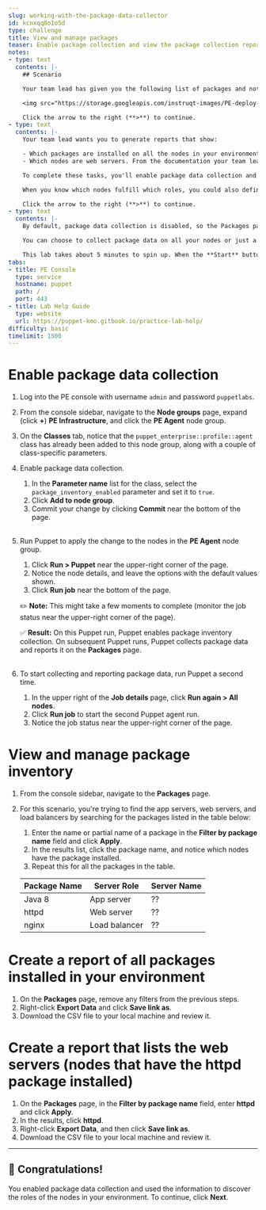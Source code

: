 ```yaml
---
slug: working-with-the-package-data-collector
id: kcnxqq8o1o5d
type: challenge
title: View and manage packages
teaser: Enable package collection and view the package collection report.
notes:
- type: text
  contents: |-
    ## Scenario

    Your team lead has given you the following list of packages and notes about the roles of the servers that have those packages installed:

    <img src="https://storage.googleapis.com/instruqt-images/PE-deploy-and-discover/lab-3.1-scenario-img.png">

    Click the arrow to the right (**>**) to continue.
- type: text
  contents: |-
    Your team lead wants you to generate reports that show:

    - Which packages are installed on all the nodes in your environment.
    - Which nodes are web servers. From the documentation your team lead gave you, you know that web servers have the **httpd** package installed.

    To complete these tasks, you'll enable package data collection and run Puppet to collect the data. Then, you'll view the package output in the console and generate reports.

    When you know which nodes fulfill which roles, you could also define a **role** fact to group and count servers based on their functional role. You could use this information to collect configuration and performance data about a specific node group (but you won't do that in this lab).

    Click the arrow to the right (**>**) to continue.
- type: text
  contents: |-
    By default, package data collection is disabled, so the Packages page in the PE console doesn't show any data.

    You can choose to collect package data on all your nodes or just a subset. Any node with a recent version of the Puppet agent installed can report package data, including nodes that do not have active configurations defined on the primary server.

    This lab takes about 5 minutes to spin up. When the **Start** button appears, click it to begin.
tabs:
- title: PE Console
  type: service
  hostname: puppet
  path: /
  port: 443
- title: Lab Help Guide
  type: website
  url: https://puppet-kmo.gitbook.io/practice-lab-help/
difficulty: basic
timelimit: 1500
---
```

Enable package data collection
========
1. Log into the PE console with username `admin` and password `puppetlabs`.

2. From the console sidebar, navigate to the **Node groups** page, expand (click **+**) **PE Infrastructure**, and click the **PE Agent** node group.

3. On the **Classes** tab, notice that the `puppet_enterprise::profile::agent` class has already been added to this node group, along with a couple of class-specific parameters.

4. Enable package data collection.
    1. In the **Parameter name** list for the class, select the `package_inventory_enabled` parameter and set it to `true`.
    2. Click **Add to node group**.
    3. Commit your change by clicking **Commit** near the bottom of the page.<br><br>

5. Run Puppet to apply the change to the nodes in the **PE Agent** node group.
    1. Click **Run > Puppet** near the upper-right corner of the page.
    2. Notice the node details, and leave the options with the default values shown.
    3. Click **Run job** near the bottom of the page.

    ✏️ **Note:** This might take a few moments to complete (monitor the job status near the upper-right corner of the page).

    ✅ **Result:** On this Puppet run, Puppet enables package inventory collection. On subsequent Puppet runs, Puppet collects package data and reports it on the **Packages** page.<br><br>

6. To start collecting and reporting package data, run Puppet a second time.
    1. In the upper right of the **Job details** page, click **Run again > All nodes**.
    2. Click **Run job** to start the second Puppet agent run.
    3. Notice the job status near the upper-right corner of the page.


View and manage package inventory
========
1. From the console sidebar, navigate to the **Packages** page.

2. For this scenario, you're trying to find the app servers, web servers, and load balancers by searching for the packages listed in the table below:
    1. Enter the name or partial name of a package in the **Filter by package name** field and click **Apply**.
    2. In the results list, click the package name, and notice which nodes have the package installed.
    3. Repeat this for all the packages in the table.

    | Package Name        | Server Role   | Server Name |
    |---------------------|---------------|-------------|
    | Java 8              | App server    | ??          |
    | httpd               | Web server    | ??          |
    | nginx               | Load balancer | ??          |


Create a report of all packages installed in your environment
========
1. On the **Packages** page, remove any filters from the previous steps.
2. Right-click **Export Data** and click **Save link as**.
3. Download the CSV file to your local machine and review it.

Create a report that lists the web servers (nodes that have the httpd package installed)
========
1. On the **Packages** page, in the **Filter by package name** field, enter **httpd** and click **Apply**.
2. In the results, click **httpd**.
3. Right-click **Export Data**, and then click **Save link as**.
4. Download the CSV file to your local machine and review it.

---
## 🎈 **Congratulations!**
You enabled package data collection and used the information to discover the roles of the nodes in your environment.
To continue, click **Next**.